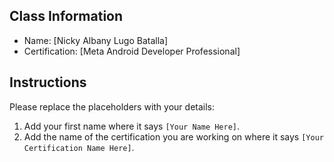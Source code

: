 ## Class Information
- Name: [Nicky Albany Lugo Batalla]  
- Certification: [Meta Android Developer Professional]  

## Instructions
Please replace the placeholders with your details:
1. Add your first name where it says `[Your Name Here]`.  
2. Add the name of the certification you are working on where it says `[Your Certification Name Here]`.  
